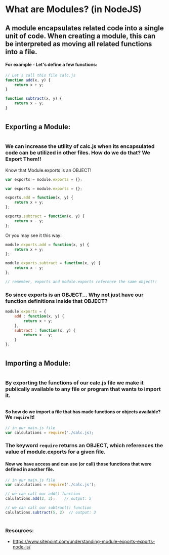 # What are Modules? (in NodeJS)

## A module encapsulates related code into a single unit of code. When creating a module, this can be interpreted as moving all related functions into a file.

#### For example - Let's define a few functions:
```javascript
// Let's call this file calc.js
function add(x, y) {
    return x + y;
}

function subtract(x, y) {
    return x - y;
}
```

#
## Exporting a Module:
#

### We can increase the utility of calc.js when its encapsulated code can be utilized in other files. How do we do that? We Export Them!!


Know that Module.exports is an OBJECT!
```javascript
var exports = module.exports = {};
```


```javascript
var exports = module.exports = {};

exports.add = function(x, y) {
    return x + y;
};

exports.subtract = function(x, y) {
    return x - y;
};
```

Or you may see it this way:

```javascript
module.exports.add = function(x, y) {
    return x + y;
};

module.exports.subtract = function(x, y) {
    return x - y;
};

// remember, exports and module.exports reference the same object!!
```

### So since exports is an OBJECT... Why not just have our function definitions inside that OBJECT? 

```javascript
module.exports = {
    add : function(x, y) {
        return x + y;
    },
    subtract : function(x, y) {
        return x - y;
    }
};
```

#
## Importing a Module:
#

### By exporting the functions of our calc.js file we make it publically available to any file or program that wants to import it.

######

#### So how do we import a file that has made functions or objects available? We `require` it!

```javascript
// in our main.js file
var calculations = require('./calc.js);
```

### The keyword `require` returns an OBJECT, which references the value of module.exports for a given file.



#### Now we have access and can use (or call) those functions that were defined in another file.

```javascript
// in our main.js file
var calculations = require('./calc.js');

// we can call our add() function
calulations.add(2, 3);    // output: 5

// we can call our subtract() function
calulations.subtract(5, 2)  // output: 3
```

#

### Resources: 
- https://www.sitepoint.com/understanding-module-exports-exports-node-js/